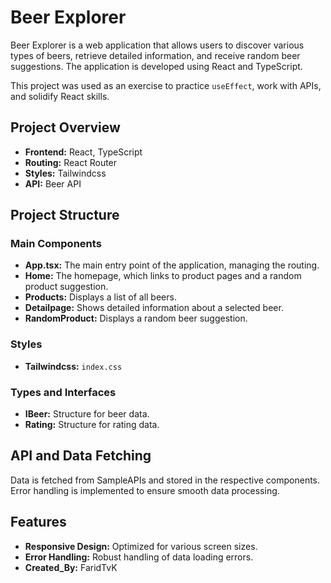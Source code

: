 # Beer Explorer

Beer Explorer is a web application that allows users to discover various types of beers, retrieve detailed information, and receive random beer suggestions. The application is developed using React and TypeScript.

This project was used as an exercise to practice `useEffect`, work with APIs, and solidify React skills.

## Project Overview

- **Frontend:** React, TypeScript
- **Routing:** React Router
- **Styles:** Tailwindcss
- **API:** Beer API

## Project Structure

### Main Components

- **App.tsx:** The main entry point of the application, managing the routing.
- **Home:** The homepage, which links to product pages and a random product suggestion.
- **Products:** Displays a list of all beers.
- **Detailpage:** Shows detailed information about a selected beer.
- **RandomProduct:** Displays a random beer suggestion.

### Styles

- **Tailwindcss:** `index.css` 

### Types and Interfaces

- **IBeer:** Structure for beer data.
- **Rating:** Structure for rating data.

## API and Data Fetching

Data is fetched from SampleAPIs and stored in the respective components. Error handling is implemented to ensure smooth data processing.

## Features

- **Responsive Design:** Optimized for various screen sizes.
- **Error Handling:** Robust handling of data loading errors.
- **Created_By:** FaridTvK